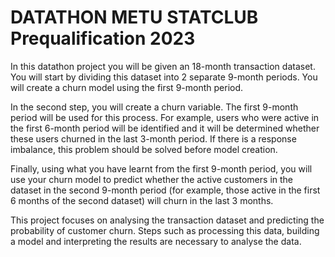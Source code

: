 # DATATHON METU STATCLUB Prequalification 2023


In this datathon project you will be given an 18-month transaction dataset. You will start by dividing this dataset into 2 separate 9-month periods. You will create a churn model using the first 9-month period.

In the second step, you will create a churn variable. The first 9-month period will be used for this process. For example, users who were active in the first 6-month period will be identified and it will be determined whether these users churned in the last 3-month period. If there is a response imbalance, this problem should be solved before model creation.

Finally, using what you have learnt from the first 9-month period, you will use your churn model to predict whether the active customers in the dataset in the second 9-month period (for example, those active in the first 6 months of the second dataset) will churn in the last 3 months.

This project focuses on analysing the transaction dataset and predicting the probability of customer churn. Steps such as processing this data, building a model and interpreting the results are necessary to analyse the data.
